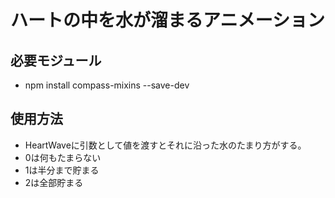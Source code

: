 # ハートの中を水が溜まるアニメーション

## 必要モジュール
- npm install compass-mixins --save-dev

## 使用方法
- HeartWaveに引数として値を渡すとそれに沿った水のたまり方がする。
- 0は何もたまらない
- 1は半分まで貯まる
- 2は全部貯まる
